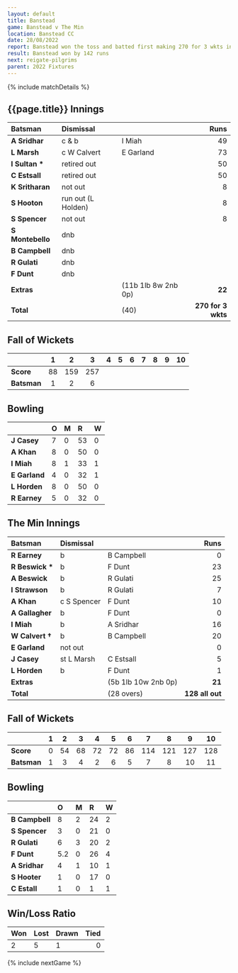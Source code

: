 ```yaml
---
layout: default
title: Banstead
game: Banstead v The Min
location: Banstead CC
date: 28/08/2022
report: Banstead won the toss and batted first making 270 for 3 wkts in 40 overs. The Min replied with 128 all out in 28.2 overs
result: Banstead won by 142 runs
next: reigate-pilgrims
parent: 2022 Fixtures
---
```


{% include matchDetails %}

## {{page.title}} Innings

| Batsman | Dismissal | | Runs |
|:---|:---|---|---:|
| **A Sridhar** | c & b | I Miah | 49 |
| **L Marsh** | c W Calvert | E Garland | 73 |
| **I Sultan &#42;** | retired out |  | 50 |
| **C Estsall** | retired out |  | 50 |
| **K Sritharan** | not out  |  | 8 |
| **S Hooton** | run out (L Holden) |  | 8 |
| **S Spencer** | not out |  | 8 |
| **S Montebello** | dnb |  |  |
| **B Campbell** | dnb |  |  |
| **R Gulati** | dnb |  |  |
| **F Dunt** | dnb | |  |
| **Extras** | | (11b 1lb 8w 2nb 0p) | **22** |
| **Total** | | (40) | **270 for 3 wkts** |

## Fall of Wickets

| | 1 | 2 | 3 | 4 | 5 | 6 | 7 | 8 | 9 | 10 |
|---|:---:|:---:|:---:|:---:|:---:|:---:|:---:|:---:|:---:|:---:|
| **Score** | 88 | 159 | 257 |  |  |  |  |  |  |  |
| **Batsman** | 1 | 2 | 6 |  |  |  |  |  |  |  | 

## Bowling

| | O | M | R | W |
|---|:---|:---|:---|:---|
| **J Casey** | 7 | 0 | 53 | 0 |
| **A Khan** | 8 | 0 | 50 | 0 |
| **I Miah** | 8 | 1 | 33 | 1 |
| **E Garland** | 4 | 0 | 32 | 1 |
| **L Horden** | 8 | 0 | 50 | 0 |
| **R Earney** | 5 | 0 | 32 | 0 |

## The Min Innings

| Batsman | Dismissal | | Runs |
|:---|:---|---|---:|
| **R Earney** | b | B Campbell | 0 |
| **R Beswick &#42;** | b | F Dunt | 23 |
| **A Beswick** | b | R Gulati | 25 |
| **I Strawson** | b | R Gulati | 7 |
| **A Khan** | c S Spencer | F Dunt | 10 |
| **A Gallagher** | b | F Dunt | 0 |
| **I Miah** | b | A Sridhar | 16 |
| **W Calvert &#8224;** | b | B Campbell | 20 |
| **E Garland** | not out |  | 0 |
| **J Casey** | st L Marsh | C Estsall | 5 |
| **L Horden** | b | F Dunt | 1 |
| **Extras** | | (5b 1lb 10w 2nb 0p) | **21** |
| **Total** | | (28 overs) | **128 all out** |

## Fall of Wickets

| | 1 | 2 | 3 | 4 | 5 | 6 | 7 | 8 | 9 | 10 |
|---|:---:|:---:|:---:|:---:|:---:|:---:|:---:|:---:|:---:|:---:|
| **Score** | 0 | 54 | 68 | 72 | 72 | 86 | 114 | 121 | 127 | 128 |
| **Batsman** | 1 | 3 | 4 | 2 | 6 | 5 | 7 | 8 | 10 | 11 | 

## Bowling

| | O | M | R | W |
|---|:---|:---|:---|:---|
| **B Campbell** | 8 | 2 | 24 | 2 |
| **S Spencer** | 3 | 0 | 21 | 0 |
| **R Gulati** | 6 | 3 | 20 | 2 |
| **F Dunt** | 5.2 | 0 | 26 | 4 |
| **A Sridhar** | 4 | 1 | 10 | 1 |
| **S Hooter** | 1 | 0 | 17 | 0 |
| **C Estall** | 1 | 0 | 1 | 1 |

## Win/Loss Ratio

| Won | Lost | Drawn | Tied |
|:---|:---|:---|---:|
| 2 | 5 | 1 | 0 |

{% include nextGame %}